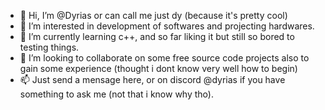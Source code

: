 - 👋 Hi, I’m @Dyrias or can call me just dy (because it's pretty cool)
- 👀 I’m interested in development of softwares and projecting hardwares.
- 🌱 I’m currently learning c++, and so far liking it but still so bored to testing things.
- 💞️ I’m looking to collaborate on some free source code projects also to gain some experience
(thought i dont know very well how to begin)
- 📫 Just send a mensage here, or on discord @dyrias if you have something  to ask me
(not that i know why tho).
